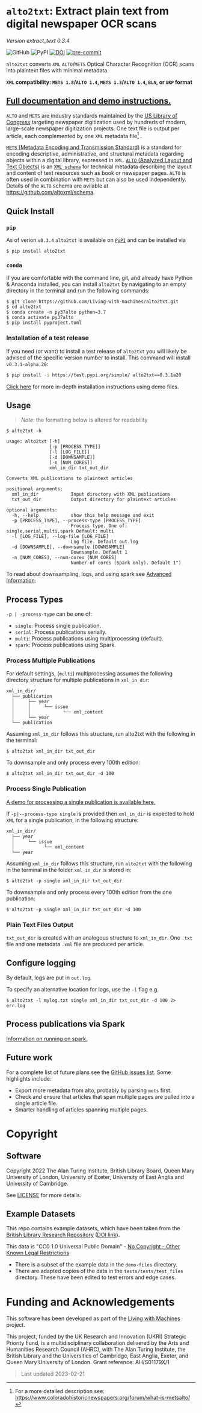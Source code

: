 # `alto2txt`: Extract plain text from digital newspaper OCR scans

*Version extract_text 0.3.4*

![GitHub](https://img.shields.io/github/license/Living-with-Machines/alto2txt) ![PyPI](https://img.shields.io/pypi/v/alto2txt) [![DOI](https://zenodo.org/badge/259340615.svg)](https://zenodo.org/badge/latestdoi/259340615) [![pre-commit](https://img.shields.io/badge/pre--commit-enabled-brightgreen?logo=pre-commit)](https://github.com/pre-commit/pre-commit)

`alto2txt` converts `XML` `ALTO`/`METS` Optical Character Recognition (OCR) scans into plaintext files with minimal metadata.

**`XML` compatibility: `METS 1.8`/`ALTO 1.4`, `METS 1.3`/`ALTO 1.4`, `BLN`, or `UKP` format**

## [Full documentation and demo instructions.](https://living-with-machines.github.io/alto2txt/#/)

`ALTO` and `METS` are industry standards maintained by the [US Library of Congress](https://www.loc.gov/librarians/standards) targeting newspaper digitization used by hundreds of modern, large-scale newspaper digitization projects. One text file is output per article, each complemented by one `XML` metadata file[^1] .

[`METS` (Metadata Encoding and Transmission Standard)](http://www.loc.gov/standards/mets/) is a standard for encoding descriptive, administrative, and structural metadata regarding objects within a digital library, expressed in `XML`. [`ALTO` (Analyzed Layout and Text Objects)](https://www.loc.gov/standards/alto/) is an [`XML schema`](https://en.wikipedia.org/wiki/XML_schema) for technical metadata describing the layout and content of text resources such as book or newspaper pages. `ALTO` is often used in combination with `METS` but can also be used independently. Details of the `ALTO` schema are avilable at https://github.com/altoxml/schema.


## Quick Install

### `pip`

As of verion `v0.3.4` `alto2txt` is available on [`PyPI`](https://pypi.org/project/alto2txt/) and can be installed via

```console
$ pip install alto2txt
```

### `conda`

If you are comfortable with the command line, git, and already have Python & Anaconda installed, you can install `alto2txt` by navigating to an empty directory in the terminal and run the following commands:

```console
$ git clone https://github.com/Living-with-machines/alto2txt.git
$ cd alto2txt
$ conda create -n py37alto python=3.7
$ conda activate py37alto
$ pip install pyproject.toml
```

### Installation of a test release

If you need (or want) to install a test release of `alto2txt` you will likely be advised of the specific version number to install. This command will install `v0.3.1-alpha.20`:

```bash
$ pip install -i https://test.pypi.org/simple/ alto2txt==0.3.1a20
```

[Click here](/Demo.md) for more in-depth installation instructions using demo files.

## Usage

> *Note*: the formatting below is altered for readability
```
$ alto2txt -h

usage: alto2txt [-h]
                [-p [PROCESS_TYPE]]
                [-l [LOG_FILE]]
                [-d [DOWNSAMPLE]]
                [-n [NUM_CORES]]
                xml_in_dir txt_out_dir

Converts XML publications to plaintext articles

positional arguments:
  xml_in_dir            Input directory with XML publications
  txt_out_dir           Output directory for plaintext articles

optional arguments:
  -h, --help            show this help message and exit
  -p [PROCESS_TYPE], --process-type [PROCESS_TYPE]
                        Process type. One of: single,serial,multi,spark Default: multi
  -l [LOG_FILE], --log-file [LOG_FILE]
                        Log file. Default out.log
  -d [DOWNSAMPLE], --downsample [DOWNSAMPLE]
                        Downsample. Default 1
  -n [NUM_CORES], --num-cores [NUM_CORES]
                        Number of cores (Spark only). Default 1")
```
To read about downsampling, logs, and using spark see [Advanced Information](advanced.md).

## Process Types

`-p | -process-type` can be one of:

* `single`: Process single publication.
* `serial`: Process publications serially.
* `multi`: Process publications using multiprocessing (default).
* `spark`: Process publications using Spark.

### Process Multiple Publications

For default settings, (`multi`) multiprocessing assumes the following directory structure for multiple publications in `xml_in_dir`:

```
xml_in_dir/
  ├── publication
  │     ├── year
  │     │     └── issue
  │     │            └── xml_content
  │     └── year
  └── publication
```
Assuming `xml_in_dir` follows this structure, run alto2txt with the following in the terminal:

```console
$ alto2txt xml_in_dir txt_out_dir
```

To downsample and only process every 100th edition:

```console
$ alto2txt xml_in_dir txt_out_dir -d 100
```


### Process Single Publication

[A demo for processing a single publication is available here.](Demo.md)

If `-p|--process-type single` is provided then `xml_in_dir` is expected to hold `XML` for a single publication, in the following structure:

```
xml_in_dir/
  ├── year
  │     └── issue
  │           └── xml_content
  └── year
```

Assuming `xml_in_dir` follows this structure, run `alto2txt` with the following in the terminal in the folder `xml_in_dir` is stored in:

```console
$ alto2txt -p single xml_in_dir txt_out_dir
```

To downsample and only process every 100th edition from the one publication:

```console
$ alto2txt -p single xml_in_dir txt_out_dir -d 100
```

### Plain Text Files Output

`txt_out_dir` is created with an analogous structure to `xml_in_dir`.
One `.txt` file and one metadata `.xml` file are produced per article.


## Configure logging

By default, logs are put in `out.log`.

To specify an alternative location for logs, use the `-l` flag e.g.

```console
$ alto2txt -l mylog.txt single xml_in_dir txt_out_dir -d 100 2> err.log
```

## Process publications via Spark

[Information on running on spark.](spark_instructions.md)


## Future work

For a complete list of future plans see the [GitHub issues list](https://github.com/Living-with-machines/alto2txt/issues). Some highlights include:

* Export more metadata from alto, probably by parsing `mets` first.
* Check and ensure that articles that span multiple pages are pulled into a single article file.
* Smarter handling of articles spanning multiple pages.

# Copyright

## Software

Copyright 2022 The Alan Turing Institute, British Library Board, Queen Mary University of London, University of Exeter, University of East Anglia and University of Cambridge.

See [LICENSE](LICENSE) for more details.

## Example Datasets

This repo contains example datasets, which have been taken from the [British Library Research Repository](https://bl.iro.bl.uk/concern/datasets/551cdd7b-580d-472d-8efb-b7f05cf64a11) ([DOI link](https://doi.org/10.23636/1235)).

This data is "CC0 1.0 Universal Public Domain" - [No Copyright - Other Known Legal Restrictions](https://rightsstatements.org/page/NoC-OKLR/1.0/?language=en)

- There is a subset of the example data in the `demo-files` directory.
- There are adapted copies of the data in the `tests/tests/test_files` directory. These have been edited to test errors and edge cases.

# Funding and Acknowledgements

This software has been developed as part of the [Living with Machines](https://livingwithmachines.ac.uk) project.

This project, funded by the UK Research and Innovation (UKRI) Strategic Priority Fund, is a multidisciplinary collaboration delivered by the Arts and Humanities Research Council (AHRC), with The Alan Turing Institute, the British Library and the Universities of Cambridge, East Anglia, Exeter, and Queen Mary University of London. Grant reference: AH/S01179X/1

> Last updated 2023-02-21
[^1]: For a more detailed description see: https://www.coloradohistoricnewspapers.org/forum/what-is-metsalto/
